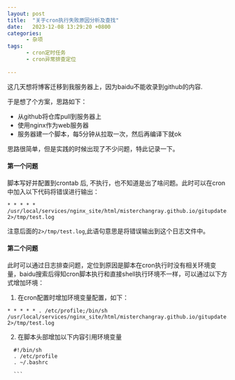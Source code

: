 ```yaml
---
layout: post
title:  "关于cron执行失败原因分析及查找"
date:   2023-12-08 13:29:20 +0800
categories:
      - 杂项
tags:
      - cron定时任务
      - cron异常排查定位
  
---
```


这几天想将博客迁移到我服务器上，因为baidu不能收录到github的内容.

于是想了个方案，思路如下：
- 从github将仓库pull到服务器上
- 使用nginx作为web服务器
- 服务器建一个脚本，每5分钟从拉取一次，然后再编译下就ok

思路很简单，但是实践的时候出现了不少问题，特此记录一下。

#### 第一个问题
脚本写好并配置到crontab 后, 不执行，也不知道是出了啥问题。此时可以在cron中加入以下代码将错误进行输出：
```shell
* * * * * /usr/local/services/nginx_site/html/misterchangray.github.io/gitupdate.sh 2>/tmp/test.log
```
注意后面的`2>/tmp/test.log`,此语句意思是将错误输出到这个日志文件中。

#### 第二个问题
此时可以通过日志排查问题，定位到原因是脚本在cron执行时没有相关环境变量，baidu搜索后得知cron脚本执行和直接shell执行环境不一样，可以通过以下方式增加环境：
1. 在cron配置时增加环境变量配置，如下：
  ``` shell
  * * * * * . /etc/profile;/bin/sh /usr/local/services/nginx_site/html/misterchangray.github.io/gitupdate.sh 2>/tmp/test.log
  ```
2. 在脚本头部增加以下内容引用环境变量
  ```shell
    #!/bin/sh
    . /etc/profile
    . ~/.bashrc
  
    ```
